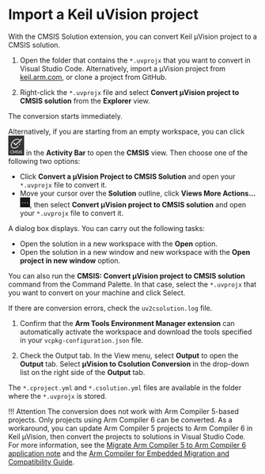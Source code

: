 # Import a Keil uVision project

With the CMSIS Solution extension, you can convert Keil μVision project to a CMSIS solution.

1. Open the folder that contains the `*.uvprojx` that you want to convert in Visual Studio Code. Alternatively, import a
   μVision project from [keil.arm.com](https://www.keil.arm.com/), or clone a project from GitHub.

2. Right-click the `*.uvprojx` file and select **Convert μVision project to CMSIS solution** from the **Explorer** view.

The conversion starts immediately.

Alternatively, if you are starting from an empty workspace, you can click ![CMSIS icon]( ./images/cmsis-icon.png) in the
**Activity Bar** to open the **CMSIS** view. Then choose one of the following two options:

- Click **Convert a μVision Project to CMSIS Solution** and open your `*.uvprojx` file to convert it.
- Move your cursor over the **Solution** outline, click **Views More Actions...**
  ![Views and More Actions icon](./images/more-actions-icon.png), then select **Convert μVision project to CMSIS solution**
  and open your `*.uvprojx` file to convert it.

A dialog box displays. You can carry out the following tasks:

- Open the solution in a new workspace with the **Open** option.
- Open the solution in a new window and new workspace with the **Open project in new window** option.

You can also run the **CMSIS: Convert μVision project to CMSIS solution** command from the Command Palette. In that case,
select the `*.uvprojx` that you want to convert on your machine and click Select.

If there are conversion errors, check the `uv2csolution.log` file.

1. Confirm that the **Arm Tools Environment Manager extension** can automatically
   activate the workspace and download the tools specified in your `vcpkg-configuration.json` file.

2. Check the Output tab. In the View menu, select **Output** to open the **Output** tab. Select
   **μVision to Csolution Conversion** in the drop-down list on the right side of the **Output** tab.

The `*.cproject.yml` and `*.csolution.yml` files are available in the folder where the `*.uvprojx` is stored.

!!! Attention
    The conversion does not work with Arm Compiler 5-based projects. Only projects using Arm Compiler 6 can be converted.
    As a workaround, you can update Arm Compiler 5 projects to Arm Compiler 6 in Keil μVision, then convert the projects to
    solutions in Visual Studio Code. For more information, see the
    [Migrate Arm Compiler 5 to Arm Compiler 6 application note](https://developer.arm.com/documentation/kan298/latest/) and
    the [Arm Compiler for Embedded Migration and Compatibility Guide](https://developer.arm.com/documentation/100068/0620/Migrating-from-Arm-Compiler-5-to-Arm-Compiler-for-Embedded-6).

